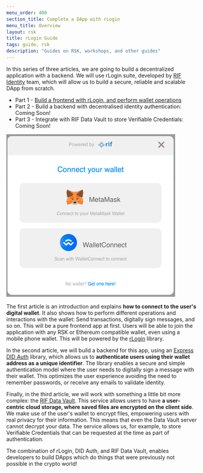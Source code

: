 ```yaml
---
menu_order: 400
section_title: Complete a DApp with rLogin
menu_title: Overview
layout: rsk
title: rLogin Guide
tags: guide, rsk
description: "Guides on RSK, workshops, and other guides"
---
```


In this series of three articles,
we are going to build a decentralized application with a backend.
We will use rLogin suite,
developed by [RIF Identity](https://developers.rsk.co/rif/identity/) team,
which will allow us to build a secure, reliable and scalable
DApp from scratch.

- Part 1 - [Build a frontend with rLogin, and perform wallet operations](/guides/rlogin/connect-frontend/)
- Part 2 - Build a backend with decentralised identity authentication: Coming Soon!
- Part 3 - Integrate with RIF Data Vault to store Verifiable Credentials: Coming Soon!

![rLogin-connect-wallet](/assets/img/guides/rLogin/connect-wallet.png/)

The first article is an introduction and
explains **how to connect to the user's digital wallet**.
It also shows how to perform different operations
and interactions with the wallet:
Send transactions, digitally sign messages, and so on.
This will be a pure frontend app at first.
Users will be able to join the application with
any RSK or Ethereum compatible wallet,
even using a mobile phone wallet.
This will be powered by the
[rLogin](https://github.com/rsksmart/rLogin) library.

In the second article, we will build a backend for this app, using an
[Express DID Auth](https://github.com/rsksmart/express-did-auth)
library, which allows us
to **authenticate users using their wallet address as a unique identifier**.
The library enables a secure and simple authentication model
where the user needs to digitally sign a message with their wallet.
This optimizes the user experience avoiding the need to
remember passwords, or receive any emails to validate identity.

Finally, in the third article, we will work with something
a little bit more complex: the
[RIF Data Vault](https://github.com/rsksmart/rif-data-vault).
This service allows users to
have **a user-centric cloud storage, where saved files are encrypted on the client side**.
We make use of the user's wallet to encrypt files,
empowering users with real privacy for their information.
This means that even the Data Vault server cannot decrypt your data.
The service allows us, for example,
to store Verifiable Credentials that can be requested
at the time as part of authentication.

The combination of rLogin, DID Auth, and RIF Data Vault,
enables developers to build DApps which do things that
were previously not possible in the crypto world!
